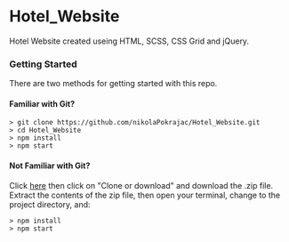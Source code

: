 # Hotel_Website

Hotel Website created useing HTML, SCSS, CSS Grid and jQuery.

### Getting Started

There are two methods for getting started with this repo.

#### Familiar with Git?

```
> git clone https://github.com/nikolaPokrajac/Hotel_Website.git
> cd Hotel_Website
> npm install
> npm start
```

#### Not Familiar with Git?

Click [here](https://github.com/nikolaPokrajac/Hotel_Website.git) then click on "Clone or download" and download the .zip file. Extract the contents of the zip file, then open your terminal, change to the project directory, and:

```
> npm install
> npm start
```
